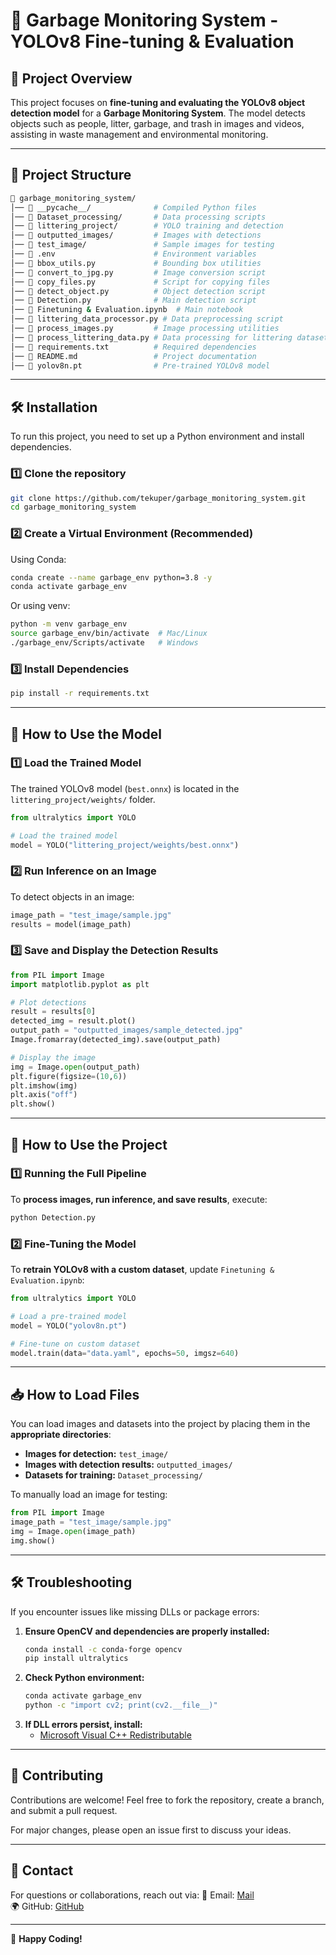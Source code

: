 # 🚀 Garbage Monitoring System - YOLOv8 Fine-tuning & Evaluation

## 📌 Project Overview

This project focuses on **fine-tuning and evaluating the YOLOv8 object detection model** for a **Garbage Monitoring System**. The model detects objects such as people, litter, garbage, and trash in images and videos, assisting in waste management and environmental monitoring.

---

## 📂 Project Structure

```bash
📁 garbage_monitoring_system/
│── 📁 __pycache__/              # Compiled Python files
│── 📁 Dataset_processing/       # Data processing scripts
│── 📁 littering_project/        # YOLO training and detection
│── 📁 outputted_images/         # Images with detections
│── 📁 test_image/               # Sample images for testing
│── 📄 .env                      # Environment variables
│── 📄 bbox_utils.py             # Bounding box utilities
│── 📄 convert_to_jpg.py         # Image conversion script
│── 📄 copy_files.py             # Script for copying files
│── 📄 detect_object.py          # Object detection script
│── 📄 Detection.py              # Main detection script
│── 📄 Finetuning & Evaluation.ipynb  # Main notebook
│── 📄 littering_data_processor.py # Data preprocessing script
│── 📄 process_images.py         # Image processing utilities
│── 📄 process_littering_data.py # Data processing for littering dataset
│── 📄 requirements.txt          # Required dependencies
│── 📄 README.md                 # Project documentation
│── 📄 yolov8n.pt                # Pre-trained YOLOv8 model
```

---

## 🛠 Installation

To run this project, you need to set up a Python environment and install dependencies.

### **1️⃣ Clone the repository**

```bash
git clone https://github.com/tekuper/garbage_monitoring_system.git
cd garbage_monitoring_system
```

### **2️⃣ Create a Virtual Environment (Recommended)**

Using Conda:

```bash
conda create --name garbage_env python=3.8 -y
conda activate garbage_env
```

Or using venv:

```bash
python -m venv garbage_env
source garbage_env/bin/activate  # Mac/Linux
./garbage_env/Scripts/activate   # Windows
```

### **3️⃣ Install Dependencies**

```bash
pip install -r requirements.txt
```

---

## 🚀 How to Use the Model

### **1️⃣ Load the Trained Model**

The trained YOLOv8 model (`best.onnx`) is located in the `littering_project/weights/` folder.

```python
from ultralytics import YOLO

# Load the trained model
model = YOLO("littering_project/weights/best.onnx")
```

### **2️⃣ Run Inference on an Image**

To detect objects in an image:

```python
image_path = "test_image/sample.jpg"
results = model(image_path)
```

### **3️⃣ Save and Display the Detection Results**

```python
from PIL import Image
import matplotlib.pyplot as plt

# Plot detections
result = results[0]
detected_img = result.plot()
output_path = "outputted_images/sample_detected.jpg"
Image.fromarray(detected_img).save(output_path)

# Display the image
img = Image.open(output_path)
plt.figure(figsize=(10,6))
plt.imshow(img)
plt.axis("off")
plt.show()
```

---

## 📄 How to Use the Project

### **1️⃣ Running the Full Pipeline**

To **process images, run inference, and save results**, execute:

```bash
python Detection.py
```

### **2️⃣ Fine-Tuning the Model**

To **retrain YOLOv8 with a custom dataset**, update `Finetuning & Evaluation.ipynb`:

```python
from ultralytics import YOLO

# Load a pre-trained model
model = YOLO("yolov8n.pt")

# Fine-tune on custom dataset
model.train(data="data.yaml", epochs=50, imgsz=640)
```

---

## 📥 How to Load Files

You can load images and datasets into the project by placing them in the **appropriate directories**:

- **Images for detection:** `test_image/`
- **Images with detection results:** `outputted_images/`
- **Datasets for training:** `Dataset_processing/`

To manually load an image for testing:

```python
from PIL import Image
image_path = "test_image/sample.jpg"
img = Image.open(image_path)
img.show()
```

---

## 🛠 Troubleshooting

If you encounter issues like missing DLLs or package errors:

1. **Ensure OpenCV and dependencies are properly installed:**
   ```bash
   conda install -c conda-forge opencv
   pip install ultralytics
   ```
2. **Check Python environment:**
   ```bash
   conda activate garbage_env
   python -c "import cv2; print(cv2.__file__)"
   ```
3. **If DLL errors persist, install:**
   - [Microsoft Visual C++ Redistributable](https://aka.ms/vs/17/release/vc_redist.x64.exe)

---


## 🤝 Contributing

Contributions are welcome! Feel free to fork the repository, create a branch, and submit a pull request.

For major changes, please open an issue first to discuss your ideas.

---

## 📩 Contact

For questions or collaborations, reach out via: 📧 Email: [Mail](mailto\:assadihamiid@gmail.com)\
🌍 GitHub: [ GitHub ](https://github.com/tekuper/garbage_monitoring_system)

---

🚀 **Happy Coding!**

